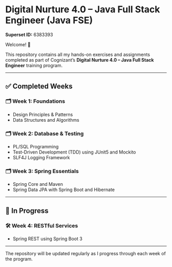 # Digital Nurture 4.0 – Java Full Stack Engineer (Java FSE)

**Superset ID:** 6383393

Welcome! 👋

This repository contains all my hands-on exercises and assignments completed as part of Cognizant’s **Digital Nurture 4.0 – Java Full Stack Engineer** training program.

---

## ✅ Completed Weeks

### 🗂 Week 1: Foundations
- Design Principles & Patterns
- Data Structures and Algorithms

### 🗂 Week 2: Database & Testing
- PL/SQL Programming
- Test-Driven Development (TDD) using JUnit5 and Mockito
- SLF4J Logging Framework

### 🗂 Week 3: Spring Essentials
- Spring Core and Maven
- Spring Data JPA with Spring Boot and Hibernate

---

## 🔧 In Progress

### 🛠 Week 4: RESTful Services
- Spring REST using Spring Boot 3

---

The repository will be updated regularly as I progress through each week of the program.
